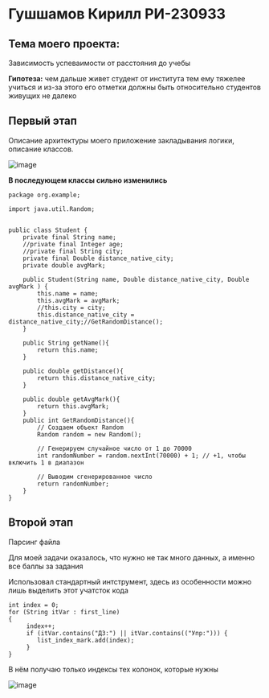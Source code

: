 <h1>Гушшамов Кирилл РИ-230933</h1>
<h2><b>Тема моего проекта:</b></h2>
Зависимость успеваимости от расстояния до учебы

<b>Гипотеза:</b> чем дальше живет студент от института тем ему тяжелее учиться и из-за этого его отметки должны быть относительно студентов живущих не далеко

<h2>Первый этап</h2>

Описание архитектуры моего приложение закладывания логики, описание классов.

![image](https://github.com/user-attachments/assets/223b6c9b-9940-4115-83fd-2b2da05eda8e)

<b>В последующем классы сильно изменились</b>

```
package org.example;

import java.util.Random;


public class Student {
    private final String name;
    //private final Integer age;
    //private final String city;
    private final Double distance_native_city;
    private double avgMark;

    public Student(String name, Double distance_native_city, Double avgMark ) {
        this.name = name;
        this.avgMark = avgMark;
        //this.city = city;
        this.distance_native_city = distance_native_city;//GetRandomDistance();
    }

    public String getName(){
        return this.name;
    }

    public double getDistance(){
        return this.distance_native_city;
    }

    public double getAvgMark(){
        return this.avgMark;
    }
    public int GetRandomDistance(){
        // Создаем объект Random
        Random random = new Random();

        // Генерируем случайное число от 1 до 70000
        int randomNumber = random.nextInt(70000) + 1; // +1, чтобы включить 1 в диапазон

        // Выводим сгенерированное число
        return randomNumber;
    }
}
```
<h2>Второй этап</h2>

Парсинг файла

Для моей задачи оказалось, что нужно не так много данных, а именно все баллы за задания

Использовал стандартный интструмент, здесь из особенности можно лишь выделить этот учатсток кода


```
int index = 0;
for (String itVar : first_line)
{
     index++;
     if (itVar.contains("ДЗ:") || itVar.contains(("Упр:"))) {
        list_index_mark.add(index);
     }
}
```

В нём получаю только индексы тех колонок, которые нужны


![image](https://github.com/user-attachments/assets/0899e1c9-1cbf-40f0-9b1f-b75da7483592)
